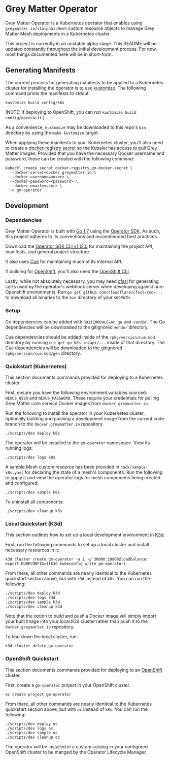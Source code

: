 # Grey Matter Operator

Grey Matter Operator is a Kubernetes operator that enables using `greymatter.io/v1alpha1.Mesh`
custom resource objects to manage Grey Matter Mesh deployments in a Kubernetes cluster.

This project is currently in an unstable alpha stage. This README will be updated constantly
throughout the initial development process. For now, most things documented here will be in
short-form.

## Generating Manifests

The current process for generating manifests to be applied to a Kubernetes cluster for installing
the operator is to use [kustomize](https://kustomize.io/). The following command prints the
manifests to stdout:

```
kustomize build config/k8s
```

(NOTE: If deploying to OpenShift, you can run `kustomize build config/openshift`.)

As a convenience, `kustomize` may be downloaded to this repo's `bin` directory by using the `make
kustomize` target.

When applying these manifests to your Kubernetes cluster, you'll also need to create a
[docker-registry
secret](https://kubernetes.io/docs/concepts/configuration/secret/#docker-config-secrets) so the
Kubelet has access to pull Grey Matter images. Provided that you have the necessary Docker username
and password, these can be created with the following command:

```
kubectl create secret docker-registry gm-docker-secret \
  --docker-server=docker.greymatter.io \
  --docker-username=<user> \
  --docker-password=<password> \
  --docker-email=<user> \
  -n gm-operator
```

## Development

### Dependencies

Grey Matter Operator is built with [Go 1.7](https://golang.org/dl/) using the [Operator
SDK](https://sdk.operatorframework.io). As such, this project adheres to its conventions and
recommended best practices.

Download the [Operator SDK CLI v1.12.0](https://sdk.operatorframework.io/docs/installation/) for
maintaining the project API, manifests, and general project structure.

It also uses [Cue](https://cuelang.org/docs/install/) for maintaining much of its internal API.

If building for
[OpenShift](https://www.redhat.com/en/technologies/cloud-computing/openshift/container-platform),
you'll also need the [OpenShift
CLI](https://mirror.openshift.com/pub/openshift-v4/x86_64/clients/ocp/).

Lastly, while not absolutely necessary, you may need [cfssl](https://github.com/cloudflare/cfssl)
for generating certs used by the operator's webhook server when developing against non-Openshift
environments. Run `go get github.com/cloudflare/cfssl/cmd/...` to download all binaries to the `bin`
directory of your `$GOPATH`.

### Setup

Go dependencies can be added with `GO111MODULE=on go mod vendor`. The Go dependencies will be
downloaded to the gitignored `vendor` directory.

Cue dependencies should be added inside of the `/pkg/version/cue.mod` directory by running `cue get
go k8s.io/api/...` inside of that directory. The Cue dependencies will be downloaded to the
gitignored `/pkg/version/cue.mod/gen` directory.

### Quickstart (Kubernetes)

This section documents commands provided for deploying to a Kubernetes cluster.

First, ensure you have the following environment variables sourced: `NEXUS_USER` and
`NEXUS_PASSWORD`. These require your credentials for pulling Grey Matter core service Docker images
from `docker.greymatter.io`.

Run the following to install the operator in your Kubernetes cluster, optionally building and
pushing a development image from the current code branch to the `docker.greymatter.io` repository.

```
./scripts/dev deploy k8s
```

The operator will be installed to the `gm-operator` namespace. View its running logs:

```
./scripts/dev logs k8s
```

A sample Mesh custom resource has been provided in `hack/sample-k8s.yaml` for declaring the state of
a mesh's components. Run the following to apply it and view the operator logs for mesh components
being created and configured:

```
./scripts/dev sample k8s
```

To uninstall all components:

```
./scripts/dev cleanup k8s
```


### Local Quickstart (K3d)

This section outlines how to set up a local development environment in [K3d](https://k3d.io).

First, run the following commands to set up a local cluster and install necessary resources in it:

```
k3d cluster create gm-operator -a 1 -p 30000:10808@loadbalancer
export KUBECONFIG=$(k3d kubeconfig write gm-operator)
```

From there, all other commands are nearly identical to the Kubernetes quickstart section above, but
with `k3d` instead of `k8s`. You can run the following:

```
./scripts/dev deploy k3d
./scripts/dev logs k3d
./scripts/dev sample k3d
./scripts/dev cleanup k3d
```

Note that the option to build and push a Docker image will simply import your built image into your
local K3d cluster rather than push it to the `docker.greymatter.io` repository.

To tear down the local cluster, run:

```
k3d cluster delete gm-operator
```


### OpenShift Quickstart

This section documents commands provided for deploying to an
[OpenShift](https://www.redhat.com/en/technologies/cloud-computing/openshift/container-platform)
cluster.

First, create a `gm-operator` project in your OpenShift cluster.

```
oc create project gm-operator
```

From there, all other commands are nearly identical to the Kubernetes quickstart section above, but
with `oc` instead of `k8s`. You can run the following:

```
./scripts/dev deploy oc
./scripts/dev logs oc
./scripts/dev sample oc
./scripts/dev cleanup oc
```

The operator will be installed in a custom catalog in your configured OpenShift cluster to be manged
by the Operator Lifecycle Manager.
